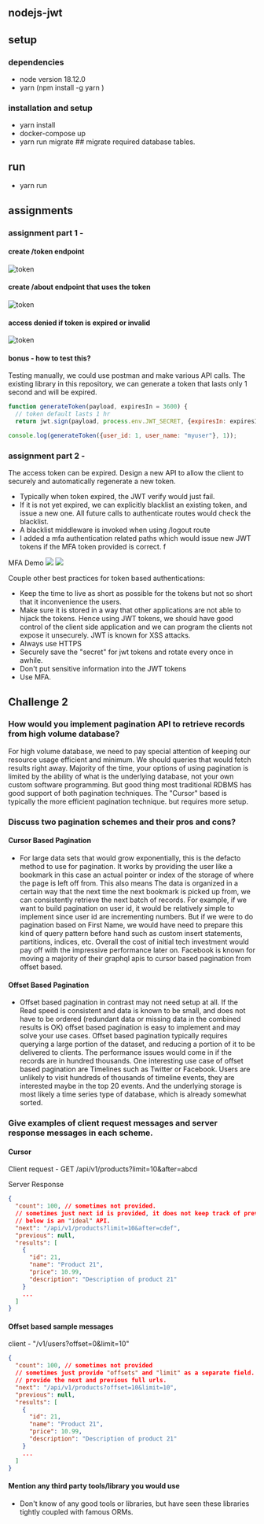 ## nodejs-jwt

## setup 
### dependencies
- node version 18.12.0
- yarn (npm install -g yarn )

### installation and setup 
- yarn install 
- docker-compose up 
- yarn run migrate ## migrate required database tables. 

## run 
- yarn run 


## assignments 
### assignment part 1 - 
#### create /token endpoint 
![token](readme/token_endpoint.png)

#### create /about endpoint that uses the token 
![token](readme/about_authed.png)

#### access denied if token is expired or invalid
![token](readme/about_unauth.png)

#### bonus - how to test this? 
Testing manually, we could use postman and make various API calls. The existing library in this repository,
we can generate a token that lasts only 1 second and will be expired. 

```javascript
function generateToken(payload, expiresIn = 3600) {
  // token default lasts 1 hr
  return jwt.sign(payload, process.env.JWT_SECRET, {expiresIn: expiresIn});

console.log(generateToken({user_id: 1, user_name: "myuser"}, 1));
```

### assignment part 2 - 
The access token can be expired. Design a new API to allow the client to securely and automatically regenerate a new token. 

- Typically when token expired, the JWT verify would just fail. 
- If it is not yet expired, we can explicitly blacklist an existing token, and issue a new one. All future calls to authenticate routes would check 
  the blacklist. 
- A blacklist middleware is invoked when using /logout route
- I added a mfa authentication related paths which would issue new JWT tokens if the MFA token provided is correct. f

MFA Demo
![](readme/mfa_generate.png)
![](readme/mfa_authenticate.png)

Couple other best practices for token based authentications: 
- Keep the time to live as short as possible for the tokens but not so short that it inconvenience the users. 
- Make sure it is stored in a way that other applications are not able to hijack the tokens. Hence using JWT tokens, we should have good control 
  of the client side application and we can program the clients not expose it unsecurely. JWT is known for XSS attacks. 
- Always use HTTPS
- Securely save the "secret" for jwt tokens and rotate every once in awhile. 
- Don't put sensitive information into the JWT tokens
- Use MFA.

## Challenge 2 
### How would you implement pagination API to retrieve records from high volume database? 
For high volume database, we need to pay special attention of keeping our resource usage efficient and minimum. We should queries that would fetch 
results right away. Majority of the time, your options of using pagination is limited by the ability of what is the underlying database, not your 
own custom software programming. But good thing most traditional RDBMS has good support of both pagination techniques. The "Cursor" based is 
typically the more efficient pagination technique. but requires more setup. 

### Discuss two pagination schemes and their pros and cons? 
#### Cursor Based Pagination 
- For large data sets that would grow exponentially, this is the defacto method to use for pagination. It works by 
providing the user like a bookmark in this case an actual pointer or index of the storage of where the page is left off from. This also means 
The data is organized in a certain way that the next time the next bookmark is picked up from, we can consistently retrieve the next batch of 
records. For example, if we want to build pagination on user id, it would be relatively simple to implement since user id are incrementing numbers. 
But if we were to do pagination based on First Name, we would have need to prepare this kind of query pattern before hand such as custom insert statements,
partitions, indices, etc. Overall the cost of initial tech investment would pay off with the impressive performance later on. Facebook is known for 
moving a majority of their graphql apis to cursor based pagination from offset based. 

#### Offset Based Pagination 
- Offset based pagination in contrast may not need setup at all. If the Read speed is consistent and data is known to be small, and does not have to 
be ordered (redundant data or missing data in the combined results is OK)
offset based pagination is easy to implement and may solve your use cases. Offset based pagination typically requires querying a large portion of the 
dataset, and reducing a portion of it to be delivered to clients. The performance issues would come in if the records are in hundred thousands. 
One interesting use case of offset based pagination are Timelines such as Twitter or Facebook. Users are unlikely to visit hundreds of thousands 
  of timeline events, they are interested maybe in the top 20 events. And the underlying storage is most likely a time series type of database, 
  which is already somewhat sorted. 

### Give examples of client request messages and server response messages in each scheme. 
#### Cursor

Client request - GET /api/v1/products?limit=10&after=abcd

Server Response
```json
{
  "count": 100, // sometimes not provided. 
  // sometimes just next id is provided, it does not keep track of previous ids. 
  // below is an "ideal" API. 
  "next": "/api/v1/products?limit=10&after=cdef",
  "previous": null,
  "results": [
    {
      "id": 21,
      "name": "Product 21",
      "price": 10.99,
      "description": "Description of product 21"
    }
    ...
  ]
}

```


#### Offset based sample messages 
client - "/v1/users?offset=0&limit=10"
```json
{
  "count": 100, // sometimes not provided
  // sometimes just provide "offsets" and "limit" as a separate field. It may not 
  // provide the next and previous full urls. 
  "next": "/api/v1/products?offset=10&limit=10",
  "previous": null,
  "results": [
    {
      "id": 21,
      "name": "Product 21",
      "price": 10.99,
      "description": "Description of product 21"
    }
    ...
  ]
}

```

#### Mention any third party tools/library you would use 
- Don't know of any good tools or libraries, but have seen these libraries tightly coupled with famous ORMs.  



